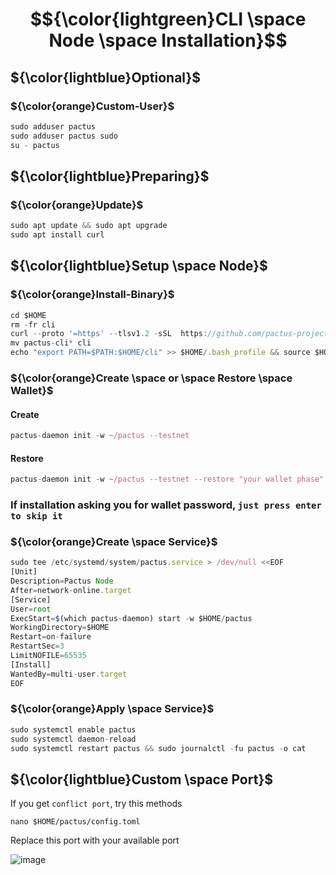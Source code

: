 # $${\color{lightgreen}CLI \space Node \space Installation}$$

## ${\color{lightblue}Optional}$
### ${\color{orange}Custom-User}$
```javascript
sudo adduser pactus
sudo adduser pactus sudo
su - pactus
```
## ${\color{lightblue}Preparing}$
### ${\color{orange}Update}$
```javascript
sudo apt update && sudo apt upgrade 
sudo apt install curl
```
## ${\color{lightblue}Setup \space Node}$ 
### ${\color{orange}Install-Binary}$
```javascript
cd $HOME
rm -fr cli
curl --proto '=https' --tlsv1.2 -sSL  https://github.com/pactus-project/pactus/releases/download/v0.13.0/pactus_downloader.sh | sh
mv pactus-cli* cli
echo "export PATH=$PATH:$HOME/cli" >> $HOME/.bash_profile && source $HOME/.bash_profile
```
### ${\color{orange}Create \space or \space Restore \space Wallet}$
#### Create
```javascript
pactus-daemon init -w ~/pactus --testnet
```
#### Restore
```javascript
pactus-daemon init -w ~/pactus --testnet --restore "your wallet phase"
```
### If installation asking you for wallet password, `just press enter to skip it`
### ${\color{orange}Create \space Service}$
```javascript
sudo tee /etc/systemd/system/pactus.service > /dev/null <<EOF
[Unit]
Description=Pactus Node
After=network-online.target
[Service]
User=root
ExecStart=$(which pactus-daemon) start -w $HOME/pactus
WorkingDirectory=$HOME
Restart=on-failure
RestartSec=3
LimitNOFILE=65535
[Install]
WantedBy=multi-user.target
EOF
```
### ${\color{orange}Apply \space Service}$
```javascript
sudo systemctl enable pactus
sudo systemctl daemon-reload
sudo systemctl restart pactus && sudo journalctl -fu pactus -o cat
```

## ${\color{lightblue}Custom \space Port}$ 
If you get `conflict port`, try this methods
```
nano $HOME/pactus/config.toml
```
Replace this port with your available port

![image](https://github.com/aidilfahmi/Testnet/assets/16186519/875ec148-e3d1-4c98-a63e-dec1240f2eab)
